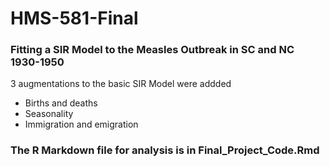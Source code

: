 # HMS-581-Final
### Fitting a SIR Model to the Measles Outbreak in SC and NC 1930-1950
3 augmentations to the basic SIR Model were addded
- Births and deaths
- Seasonality
- Immigration and emigration
### The R Markdown file for analysis is in Final_Project_Code.Rmd
